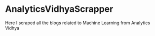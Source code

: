 # AnalyticsVidhyaScrapper
Here I scraped all the blogs related to Machine Learning from Analytics Vidhya
